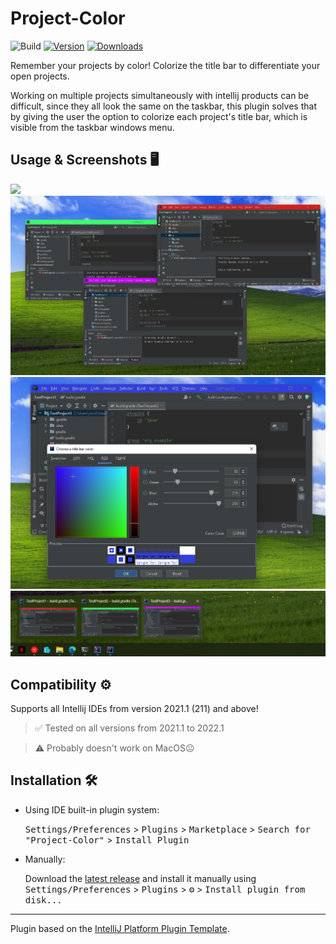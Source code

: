 # Project-Color

![Build](https://github.com/nowtilous/Project-Color/workflows/Build/badge.svg)
[![Version](https://img.shields.io/jetbrains/plugin/v/PLUGIN_ID.svg)](https://plugins.jetbrains.com/plugin/PLUGIN_ID)
[![Downloads](https://img.shields.io/jetbrains/plugin/d/PLUGIN_ID.svg)](https://plugins.jetbrains.com/plugin/PLUGIN_ID)


<!-- Plugin description -->
Remember your projects by color! Colorize the title bar to differentiate your open projects.

Working on multiple projects simultaneously with intellij products can be difficult, 
since they all look the same on the taskbar, this plugin solves that by giving the user the option
to colorize each project's title bar, which is visible from the taskbar windows menu. 
<!-- Plugin description end -->

## Usage & Screenshots 🖥️
![](/screenshots/usage.gif)
![](/screenshots/desktop_multiple_projects.png)
![](/screenshots/color_picker_menu.png)
![](/screenshots/taskbar_view.png)

## Compatibility ⚙️
Supports all Intellij IDEs from version 2021.1 (211) and above!
> ✅ Tested on all versions from 2021.1 to 2022.1 

> ⚠️ Probably doesn't work on MacOS☹️
## Installation 🛠️

- Using IDE built-in plugin system:
  
  <kbd>Settings/Preferences</kbd> > <kbd>Plugins</kbd> > <kbd>Marketplace</kbd> > <kbd>Search for "Project-Color"</kbd> >
  <kbd>Install Plugin</kbd>
  
- Manually:

  Download the [latest release](https://github.com/nowtilous/Project-Color/releases/latest) and install it manually using
  <kbd>Settings/Preferences</kbd> > <kbd>Plugins</kbd> > <kbd>⚙️</kbd> > <kbd>Install plugin from disk...</kbd>


---
Plugin based on the [IntelliJ Platform Plugin Template][template].

[template]: https://github.com/JetBrains/intellij-platform-plugin-template

